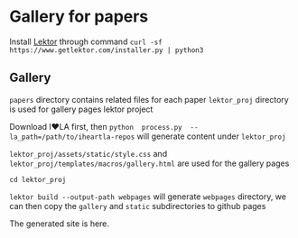 # Gallery for papers

Install [Lektor](https://www.getlektor.com/downloads/) through command ```curl -sf https://www.getlektor.com/installer.py | python3```

## Gallery

```papers``` directory contains related files for each paper
```lektor_proj``` directory is used for gallery pages lektor project

Download I❤️LA first, then ```python  process.py  --la_path=/path/to/iheartla-repos``` will generate content under ```lektor_proj```

```lektor_proj/assets/static/style.css``` and ```lektor_proj/templates/macros/gallery.html``` are used for the gallery pages


```cd lektor_proj```

```lektor build --output-path webpages``` will generate ```webpages``` directory, we can then copy the ```gallery``` and ```static``` subdirectories to github pages

The generated site is here.
